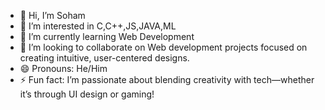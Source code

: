 - 👋 Hi, I’m Soham
- 👀 I’m interested in C,C++,JS,JAVA,ML
- 🌱 I’m currently learning Web Development
- 💞️ I’m looking to collaborate on Web development projects focused on creating intuitive, user-centered designs.
- 😄 Pronouns: He/Him
- ⚡ Fun fact: I’m passionate about blending creativity with tech—whether it’s through UI design or gaming!

